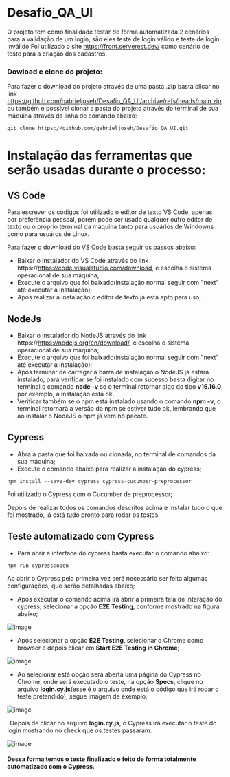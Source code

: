 # Desafio_QA_UI
O projeto tem como finalidade testar de forma automatizada 2 cenários para a validação de um login, são eles teste de login válido e teste de login inválido.Foi utilizado o site https://front.serverest.dev/ como cenário de teste para a criação dos cadastros.

### Dowload e clone do projeto:

Para fazer o download do projeto através de uma pasta .zip basta clicar no link https://github.com/gabrieljoseh/Desafio_QA_UI/archive/refs/heads/main.zip, ou também é possível clonar a pasta do projeto através do terminal de sua máquina através da linha de comando abaixo:
```
git clone https://github.com/gabrieljoseh/Desafio_QA_UI.git
```

# Instalação das ferramentas que serão usadas durante o processo:

## VS Code

Para escrever os códigos foi utilizado o editor de texto VS Code, apenas por preferência pessoal, porém pode ser usado qualquer outro editor de texto ou o próprio terminal da máquina tanto para usuários de Windowns como para usuáros de Linux.

Para fazer o download do VS Code basta seguir os passos abaixo:

- Baixar o instalador do VS Code através do link https://https://code.visualstudio.com/download, e escolha o sistema operacional de sua máquina;
- Execute o arquivo que foi baixado(instalação normal seguir com "next" até executar a instalação);
- Após realizar a instalação o editor de texto já está apto para uso;

## NodeJs

- Baixar o instalador do NodeJS através do link https://https://nodejs.org/en/download/, e escolha o sistema operacional de sua máquina;
- Execute o arquivo que foi baixado(instalação normal seguir com "next" até executar a instalação);
- Após terminar de carregar a barra de instalação o NodeJS já estará instalado, para verificar se foi instalado com sucesso basta digitar no terminal o comando **node -v** se o terminal retornar algo do tipo **v16.16.0**, por exemplo, a instalação está ok.
- Verificar também se o npm está instalado usando o comando **npm -v**, o terminal retornará a versão do npm se estiver tudo ok, lembrando que ao instalar o NodeJS o npm já vem no pacote.

## Cypress

- Abra a pasta que foi baixada ou clonada, no terminal de comandos da sua máquina;
- Execute o comando abaixo para realizar a instalação do cypress;

```
npm install --save-dev cypress cypress-cucumber-preprocessor
```

Foi utilizado o Cypress com o Cucumber de preprocessor;

Depois de realizar todos os comandos descritos acima e instalar tudo o que foi mostrado, já está tudo pronto para rodar os testes.

## Teste automatizado com Cypress

- Para abrir a interface do cypress basta executar o comando abaixo:

```
npm run cypress:open
```
Ao abrir o Cypress pela primeira vez será necessário ser feita algumas configurações, que serão detalhadas abaixo;

- Após executar o comando acima irá abrir a primeira tela de interação do cypress, selecionar a opção **E2E Testing**, conforme mostrado na figura abaixo;

![image](https://user-images.githubusercontent.com/110433514/183308411-5245c976-8c0c-445f-bf23-d7ebff49dd55.png)

- Após selecionar a opção **E2E Testing**, selecionar o Chrome como browser e depois clicar em **Start E2E Testing in Chrome**;

![image](https://user-images.githubusercontent.com/110433514/183309294-39341744-0cb4-4b8c-b803-cb4df028a683.png)

- Ao selecionar está opção será aberta uma página do Cypress no Chrome, onde será executado o teste, na opção **Specs**, clique no arquivo **login.cy.js**(esse é o arquivo onde está o código que irá rodar o teste pretendido), segue imagem de exemplo;

![image](https://user-images.githubusercontent.com/110433514/183308877-fc5f0fc9-1ecb-4c0f-8612-2d550b22711d.png)

-Depois de clicar no arquivo **login.cy.js**, o Cypress irá executar o teste do login mostrando no check que os testes passaram.

![image](https://user-images.githubusercontent.com/110433514/183309055-d052164e-6980-4e23-93d3-3cce686b40a6.png)


#### Dessa forma temos o teste finalizado e feito de forma totalmente automatizado com o Cypress.




